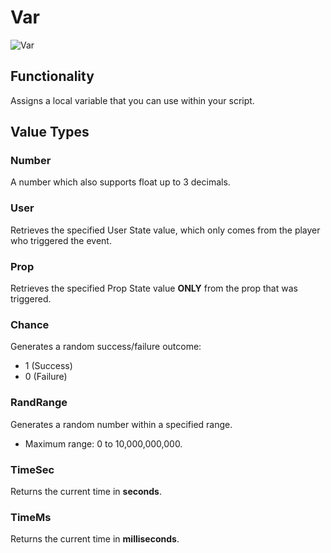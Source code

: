# Var

![Var](https://i.postimg.cc/hvyLf1YC/Screenshot-2025-02-18-185218.png)

## Functionality

Assigns a local variable that you can use within your script.

## Value Types

### Number

A number which also supports float up to 3 decimals.

### User

Retrieves the specified User State value, which only comes from the player who triggered the event.

### Prop

Retrieves the specified Prop State value **ONLY** from the prop that was triggered.

### Chance

Generates a random success/failure outcome:

- 1 (Success)
- 0 (Failure)

### RandRange

Generates a random number within a specified range.

- Maximum range: 0 to 10,000,000,000.

### TimeSec

Returns the current time in **seconds**.

### TimeMs

Returns the current time in **milliseconds**.
